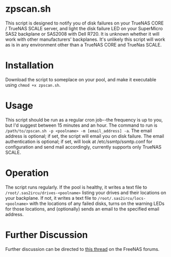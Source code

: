 # zpscan.sh
This script is designed to notify you of disk failures on your TrueNAS CORE / TrueNAS SCALE server, and light the disk failure LED on your SuperMicro SAS2 backplane or SAS2008 with Dell R720.  It is unknown whether it will work with other manufacturers' backplanes.  It's unlikely this script will work as is in any environment other than a TrueNAS CORE and TrueNas SCALE.

# Installation
Download the script to someplace on your pool, and make it executable using `chmod +x zpscan.sh`.

# Usage
This script should be run as a regular cron job--the frequency is up to you, but I'd suggest between 15 minutes and an hour.  The command to run is `/path/to/zpscan.sh -p <poolname> -m [email_address] -a`.  The email address is optional; if set, the script will email you on disk failure. The email authentication is optional; if set, will look at /etc/ssmtp/ssmtp.conf for configuration and send mail accordingly, currently supports only TrueNAS SCALE.

# Operation
The script runs regularly.  If the pool is healthy, it writes a text file to `/root/.sas2ircu/drives-<poolname>` listing your drives and their locations on your backplane.  If not, it writes a text file to `/root/.sas2ircu/locs-<poolname>` with the locations of any failed disks, turns on the warning LEDs for those locations, and (optionally) sends an email to the specified email address.

# Further Discussion
Further discussion can be directed to [this thread](https://forums.freenas.org/index.php?resources/disk-failure-leds-for-supermicro-sas-backplanes.74/) on the FreeNAS forums.